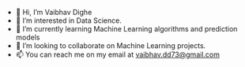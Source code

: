 - 👋 Hi, I’m Vaibhav Dighe
- 👀 I’m interested in Data Science.
- 🌱 I’m currently learning Machine Learning algorithms and prediction models
- 💞️ I’m looking to collaborate on Machine Learning projects.
- 📫 You can reach me on my email at vaibhav.dd73@gmail.com

<!---
vaibhav2202/vaibhav2202 is a ✨ special ✨ repository because its `README.md` (this file) appears on your GitHub profile.
You can click the Preview link to take a look at your changes.
--->
